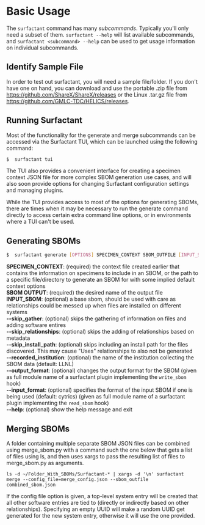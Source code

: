 # Basic Usage

The `surfactant` command has many _subcommands_. Typically you'll only need a subset of them. `surfactant --help` will list
available subcommands, and `surfactant <subcommand> --help` can be used to get usage information on individual subcommands.

## Identify Sample File

In order to test out surfactant, you will need a sample file/folder. If you don't have one on hand, you can download and use the portable .zip file from <https://github.com/ShareX/ShareX/releases> or the Linux .tar.gz file from <https://github.com/GMLC-TDC/HELICS/releases>.

## Running Surfactant

Most of the functionality for the generate and merge subcommands can be accessed via the Surfactant TUI, which can be launched using the following command:

```bash
$  surfactant tui
```

The TUI also provides a convenient interface for creating a specimen context JSON file for more complex SBOM generation use cases, and will also soon provide options for changing Surfactant configuration settings and managing plugins.

While the TUI provides access to most of the options for generating SBOMs, there are times when it may be necessary to run the generate command directly to access certain extra command line options, or in environments where a TUI can't be used.


## Generating SBOMs

```bash
$  surfactant generate [OPTIONS] SPECIMEN_CONTEXT SBOM_OUTFILE [INPUT_SBOM]
```

**SPECIMEN_CONTEXT**: (required) the context file created earlier that contains the information on specimens to include in an SBOM, or the path to a specific file/directory to generate an SBOM for with some implied default context options\
**SBOM OUTPUT**: (required) the desired name of the output file\
**INPUT_SBOM**: (optional) a base sbom, should be used with care as relationships could be messed up when files are installed on different systems\
**--skip_gather**: (optional) skips the gathering of information on files and adding software entires\
**--skip_relationships**: (optional) skips the adding of relationships based on metadata\
**--skip_install_path**: (optional) skips including an install path for the files discovered. This may cause "Uses" relationships to also not be generated\
**--recorded_institution**: (optional) the name of the institution collecting the SBOM data (default: LLNL)\
**--output_format**: (optional) changes the output format for the SBOM (given as full module name of a surfactant plugin implementing the `write_sbom` hook)\
**--input_format**: (optional) specifies the format of the input SBOM if one is being used (default: cytrics) (given as full module name of a surfactant plugin implementing the `read_sbom` hook)\
**--help**: (optional) show the help message and exit


## Merging SBOMs

A folder containing multiple separate SBOM JSON files can be combined using merge_sbom.py with a command such the one below that gets a list of files using ls, and then uses xargs to pass the resulting list of files to merge_sbom.py as arguments.

`ls -d ~/Folder_With_SBOMs/Surfactant-* | xargs -d '\n' surfactant merge --config_file=merge_config.json --sbom_outfile combined_sbom.json`

If the config file option is given, a top-level system entry will be created that all other software entries are tied to (directly or indirectly based on other relationships). Specifying an empty UUID will make a random UUID get generated for the new system entry, otherwise it will use the one provided.
